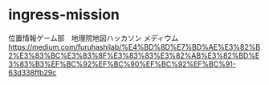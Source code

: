 # ingress-mission
位置情報ゲーム部　地理院地図ハッカソン
メディウム
https://medium.com/furuhashilab/%E4%BD%8D%E7%BD%AE%E3%82%B2%E3%83%BC%E3%83%8F%E3%83%83%E3%82%AB%E3%82%BD%E3%83%B3%EF%BC%92%EF%BC%90%EF%BC%92%EF%BC%91-63d338ffb29c
